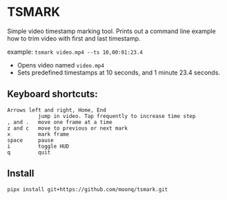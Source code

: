 # TSMARK

Simple video timestamp marking tool. Prints out a command line example
how to trim video with first and last timestamp.

example:  `tsmark video.mp4 --ts 10,00:01:23.4`

- Opens video named `video.mp4`
- Sets predefined timestamps at 10 seconds, and 1 minute 23.4 seconds.

## Keyboard shortcuts:

```
Arrows left and right, Home, End
          jump in video. Tap frequently to increase time step
, and .   move one frame at a time
z and c   move to previous or next mark
x         mark frame
space     pause
i         toggle HUD
q         quit
```


## Install

`pipx install git+https://github.com/moonq/tsmark.git`
